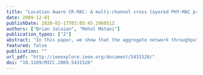 ```yaml
---
title: "Location Aware CR-MAC: A multi-channel cross layered PHY-MAC protocol for cognitive radio ad hoc networks"
date: 2009-12-01
publishDate: 2020-02-17T03:05:45.296051Z
authors: ["Brian Jalaian", "Mehul Motani"]
publication_types: ["2"]
abstract: "In this paper, we show that the aggregate network throughput of a cognitive radio network can be significantly increased by using primary transmitter location sensing in addition to conventional spectrum sensing . To achieve this, we propose a novel multi-channel, cross-layer PHY-MAC protocol for CR ad hoc networks, which infers concurrent transmission opportunities from location sensing information. We identify four main problems and provide solutions which enable our location aware MAC. First, secondary nodes achieve location information without any interaction with primary nodes by combining RSSI and direction of arrival information (estimated from an antenna array). The location sensing capability can be integrated into the sensing module which also performs conventional channel sensing. Second, a distributed collaborative sensing algorithm is developed based on sensing module information which broadens nodes' knowledge of locations and spectrum occupancy. Third, a simple condition is proposed to control interference on primary network. Fourth, a decentralized scheduling scheme is presented to solve the MAC problem for location aware cognitive radio networks, in which channels are allocated to nodes based on their locations. Simulations show that the proposed approach significantly increases the performance of the CR network. The influence of protocol parameters on network performance is also investigated. ©2009 IEEE."
featured: false
publication: ""
url_pdf: "http://ieeexplore.ieee.org/document/5431528/"
doi: "10.1109/MICC.2009.5431528"
---
```


